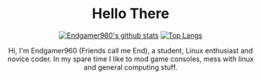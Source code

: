 <div align="center">
  <h1>Hello There </h1>
  
[![Endgamer960's github stats](https://github-readme-stats.vercel.app/api?username=Endgamer960&theme=radical&show_icons=true)](https://github.com/Endgamer960/github-readme-stats) [![Top Langs](https://github-readme-stats.vercel.app/api/top-langs/?username=Endgamer960&layout=compact&theme=radical)](https://github.com/Endgamer960/github-readme-stats)

Hi, I'm Endgamer960 (Friends call me End), a student, Linux enthusiast and novice coder. In my spare time I like to mod game consoles, mess with linux and general computing stuff.
